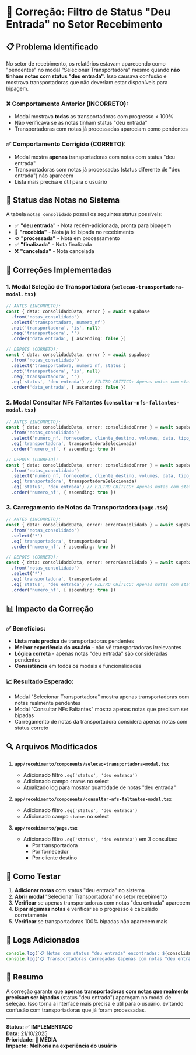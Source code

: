# 🔧 Correção: Filtro de Status "Deu Entrada" no Setor Recebimento

## 📋 **Problema Identificado**

No setor de recebimento, os relatórios estavam aparecendo como "pendentes" no modal "Selecionar Transportadora" mesmo quando **não tinham notas com status "deu entrada"**. Isso causava confusão e mostrava transportadoras que não deveriam estar disponíveis para bipagem.

### ❌ **Comportamento Anterior (INCORRETO):**
- Modal mostrava **todas** as transportadoras com progresso < 100%
- Não verificava se as notas tinham status "deu entrada"
- Transportadoras com notas já processadas apareciam como pendentes

### ✅ **Comportamento Corrigido (CORRETO):**
- Modal mostra **apenas** transportadoras com notas com status "deu entrada"
- Transportadoras com notas já processadas (status diferente de "deu entrada") não aparecem
- Lista mais precisa e útil para o usuário

## 🎯 **Status das Notas no Sistema**

A tabela `notas_consolidado` possui os seguintes status possíveis:
- ✅ **"deu entrada"** - Nota recém-adicionada, pronta para bipagem
- 🔄 **"recebida"** - Nota já foi bipada no recebimento
- ⚙️ **"processada"** - Nota em processamento
- ✅ **"finalizada"** - Nota finalizada
- ❌ **"cancelada"** - Nota cancelada

## 🔧 **Correções Implementadas**

### 1. **Modal Seleção de Transportadora** (`selecao-transportadora-modal.tsx`)
```typescript
// ANTES (INCORRETO):
const { data: consolidadoData, error } = await supabase
  .from('notas_consolidado')
  .select('transportadora, numero_nf')
  .not('transportadora', 'is', null)
  .neq('transportadora', '')
  .order('data_entrada', { ascending: false })

// DEPOIS (CORRETO):
const { data: consolidadoData, error } = await supabase
  .from('notas_consolidado')
  .select('transportadora, numero_nf, status')
  .not('transportadora', 'is', null)
  .neq('transportadora', '')
  .eq('status', 'deu entrada') // FILTRO CRÍTICO: Apenas notas com status "deu entrada"
  .order('data_entrada', { ascending: false })
```

### 2. **Modal Consultar NFs Faltantes** (`consultar-nfs-faltantes-modal.tsx`)
```typescript
// ANTES (INCORRETO):
const { data: consolidadoData, error: consolidadoError } = await supabase
  .from('notas_consolidado')
  .select('numero_nf, fornecedor, cliente_destino, volumes, data, tipo_carga, transportadora')
  .eq('transportadora', transportadoraSelecionada)
  .order('numero_nf', { ascending: true })

// DEPOIS (CORRETO):
const { data: consolidadoData, error: consolidadoError } = await supabase
  .from('notas_consolidado')
  .select('numero_nf, fornecedor, cliente_destino, volumes, data, tipo_carga, transportadora, status')
  .eq('transportadora', transportadoraSelecionada)
  .eq('status', 'deu entrada') // FILTRO CRÍTICO: Apenas notas com status "deu entrada"
  .order('numero_nf', { ascending: true })
```

### 3. **Carregamento de Notas da Transportadora** (`page.tsx`)
```typescript
// ANTES (INCORRETO):
const { data: consolidadoData, error: errorConsolidado } = await supabase
  .from('notas_consolidado')
  .select('*')
  .eq('transportadora', transportadora)
  .order('numero_nf', { ascending: true })

// DEPOIS (CORRETO):
const { data: consolidadoData, error: errorConsolidado } = await supabase
  .from('notas_consolidado')
  .select('*')
  .eq('transportadora', transportadora)
  .eq('status', 'deu entrada') // FILTRO CRÍTICO: Apenas notas com status "deu entrada"
  .order('numero_nf', { ascending: true })
```

## 📊 **Impacto da Correção**

### ✅ **Benefícios:**
- **Lista mais precisa** de transportadoras pendentes
- **Melhor experiência do usuário** - não vê transportadoras irrelevantes
- **Lógica correta** - apenas notas "deu entrada" são consideradas pendentes
- **Consistência** em todos os modais e funcionalidades

### 📈 **Resultado Esperado:**
- Modal "Selecionar Transportadora" mostra apenas transportadoras com notas realmente pendentes
- Modal "Consultar NFs Faltantes" mostra apenas notas que precisam ser bipadas
- Carregamento de notas da transportadora considera apenas notas com status correto

## 🔍 **Arquivos Modificados**

1. **`app/recebimento/components/selecao-transportadora-modal.tsx`**
   - Adicionado filtro `.eq('status', 'deu entrada')`
   - Adicionado campo `status` no select
   - Atualizado log para mostrar quantidade de notas "deu entrada"

2. **`app/recebimento/components/consultar-nfs-faltantes-modal.tsx`**
   - Adicionado filtro `.eq('status', 'deu entrada')`
   - Adicionado campo `status` no select

3. **`app/recebimento/page.tsx`**
   - Adicionado filtro `.eq('status', 'deu entrada')` em 3 consultas:
     - Por transportadora
     - Por fornecedor
     - Por cliente destino

## 🧪 **Como Testar**

1. **Adicionar notas** com status "deu entrada" no sistema
2. **Abrir modal** "Selecionar Transportadora" no setor recebimento
3. **Verificar** se apenas transportadoras com notas "deu entrada" aparecem
4. **Bipar algumas notas** e verificar se o progresso é calculado corretamente
5. **Verificar** se transportadoras 100% bipadas não aparecem mais

## 📝 **Logs Adicionados**

```typescript
console.log(`📋 Notas com status "deu entrada" encontradas: ${consolidadoData?.length || 0}`)
console.log('📋 Transportadoras carregadas (apenas com notas "deu entrada" e progresso < 100%):', transportadorasComProgresso)
```

## 🎯 **Resumo**

A correção garante que **apenas transportadoras com notas que realmente precisam ser bipadas** (status "deu entrada") apareçam no modal de seleção. Isso torna a interface mais precisa e útil para o usuário, evitando confusão com transportadoras que já foram processadas.

---

**Status:** ✅ **IMPLEMENTADO**  
**Data:** 21/10/2025  
**Prioridade:** 🔧 **MÉDIA**  
**Impacto:** **Melhoria na experiência do usuário**
